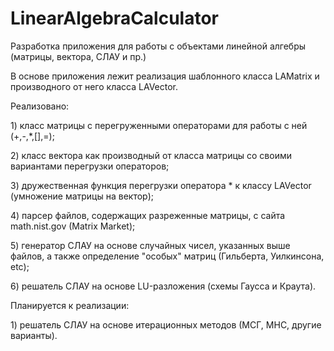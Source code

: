 # LinearAlgebraCalculator
<p> Разработка приложения для работы с объектами линейной алгебры (матрицы, вектора, СЛАУ и пр.) </p>
<p> В основе приложения лежит реализация шаблонного класса LAMatrix и производного от него класса LAVector. </p>
<p> Реализовано: </p>
<p> 1) класс матрицы с перегруженными операторами для работы с ней (+,-,*,[],=); </p>
<p> 2) класс вектора как производный от класса матрицы со своими вариантами перегрузки операторов; </p>
<p> 3) дружественная функция перегрузки оператора * к классу LAVector (умножение матрицы на вектор); </p>
<p> 4) парсер файлов, содержащих разреженные матрицы, с сайта math.nist.gov (Matrix Market); </p>
<p> 5) генератор СЛАУ на основе случайных чисел, указанных выше файлов, а также определение "особых" матриц (Гильберта, Уилкинсона, etc); </p>
<p> 6) решатель СЛАУ на основе LU-разложения (схемы Гаусса и Краута). </p>
<p> Планируется к реализации: </p>
<p> 1) решатель СЛАУ на основе итерационных методов (МСГ, МНС, другие варианты). </p>
